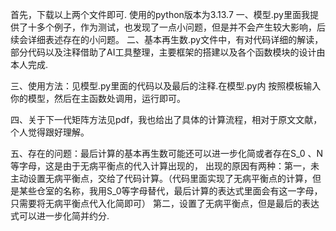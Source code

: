 首先，下载以上两个文件即可. 使用的python版本为3.13.7
一、模型.py里面我提供了十多个例子，作为测试，也发现了一点小问题，但是并不会产生较大影响，后续会详细表述存在的小问题。
二、基本再生数.py文件中，有对代码详细的解读，部分代码以及注释借助了AI工具整理，主要框架的搭建以及各个函数模块的设计由本人完成.

三、使用方法：见模型.py里面的代码以及最后的注释.在模型.py内 按照模板输入你的模型，然后在主函数处调用，运行即可。

四、关于下一代矩阵方法见pdf，我也给出了具体的计算流程，相对于原文文献，个人觉得跟好理解。

五、存在的问题：最后计算的基本再生数可能还可以进一步化简或者存在S_0 、N等字母，这是由于无病平衡点的代入计算出现的，
    出现的原因有两种：第一，未主动设置无病平衡点，交给了代码计算。（代码里面实现了无病平衡点的计算，但是某些仓室的名称，我用S_0等字母替代，最后计算的表达式里面会有这一字母，只需要将无病平衡点代入化简即可）
                      第二，设置了无病平衡点，但是最后的表达式可以进一步化简并约分.



